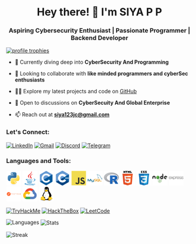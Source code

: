 <h1 align="center">Hey there! 👋 I'm SIYA P P</h1>
<h3 align="center">Aspiring Cybersecurity Enthusiast | Passionate Programmer | Backend Developer</h3>
<p align="left"> <a href="https://github.com/ryo-ma/github-profile-trophy"><img src="https://github-profile-trophy.vercel.app/?username=Alchemist501" alt="profile trophies" /></a> </p>

- 🔭 Currently diving deep into **CyberSecurity And Programming**

- 👯 Looking to collaborate with **like minded programmers and cyberSec enthusiasts**

- 👨‍💻 Explore my latest projects and code on [GitHub](https://github.com/Alchemist501)

- 💬 Open to discussions on **CyberSecuity And Global Enterprise**

- 📫 Reach out at **siya123jc@gmail.com**
<h3 align="left">Let's Connect:</h3>
<p align="left">
    <a href="https://linkedin.com/in/Alchemist501" target="blank"><img align="center" src="https://raw.githubusercontent.com/rahuldkjain/github-profile-readme-generator/master/src/images/icons/Social/linked-in-alt.svg" alt="LinkedIn" height="30" width="40" /></a>
    <a href="mailto:siya123jc@gmail.com" target="blank"><img align="center" src="https://img.icons8.com/color/48/000000/gmail.png" alt="Gmail" height="40" width="auto" /></a>
    <a href="https://discordapp.com/users/unknownsoul9883" target="_blank"><img align="center" src="https://img.icons8.com/color/48/000000/discord-logo.png" alt="Discord" height="40" width="auto" /></a>
    <a href="https://t.me/Lumin_saturn_123" target="_blank"><img align="center" src="https://img.icons8.com/fluency/48/000000/telegram-app.png" alt="Telegram" height="40" width="auto" /></a>
</p>
<h3 align="left">Languages and Tools:</h3>
<p align="left">
    <a href="https://www.python.org" target="_blank"><img src="https://raw.githubusercontent.com/devicons/devicon/master/icons/python/python-original.svg" alt="python" width="40" height="40"/></a>
    <a href="https://www.java.com/en/" target="_blank"><img src="https://raw.githubusercontent.com/devicons/devicon/master/icons/java/java-original.svg" alt="java" width="40" height="40"/></a>
    <a href="https://www.w3schools.com/c/" target="_blank"><img src="https://raw.githubusercontent.com/devicons/devicon/master/icons/c/c-original.svg" alt="c" width="40" height="40"/></a>
    <a href="https://www.w3schools.com/cpp/" target="_blank"><img src="https://raw.githubusercontent.com/devicons/devicon/master/icons/cplusplus/cplusplus-original.svg" alt="cplusplus" width="40" height="40"/></a>
    <a href="https://developer.mozilla.org/en-US/docs/Web/JavaScript" target="_blank"><img src="https://raw.githubusercontent.com/devicons/devicon/master/icons/javascript/javascript-original.svg" alt="javascript" width="40" height="40"/></a>
    <a href="https://www.mysql.com/" target="_blank"><img src="https://raw.githubusercontent.com/devicons/devicon/master/icons/mysql/mysql-original-wordmark.svg" alt="mysql" width="40" height="40"/></a>
    <a href="https://www.r-project.org/" target="_blank"><img src="https://raw.githubusercontent.com/devicons/devicon/master/icons/r/r-original.svg" alt="r" width="40" height="40"/></a>
    <a href="https://www.w3.org/html/" target="_blank"><img src="https://raw.githubusercontent.com/devicons/devicon/master/icons/html5/html5-original-wordmark.svg" alt="html5" width="40" height="40"/></a>
    <a href="https://www.w3schools.com/css/" target="_blank"><img src="https://raw.githubusercontent.com/devicons/devicon/master/icons/css3/css3-original-wordmark.svg" alt="css3" width="40" height="40"/></a>
    <a href="https://nodejs.org" target="_blank"><img src="https://raw.githubusercontent.com/devicons/devicon/master/icons/nodejs/nodejs-original-wordmark.svg" alt="nodejs" width="40" height="40"/></a>
    <a href="https://expressjs.com" target="_blank"><img src="https://raw.githubusercontent.com/devicons/devicon/master/icons/express/express-original-wordmark.svg" alt="express" width="40" height="40"/></a>
    <a href="https://www.postman.com/" target="_blank"><img src="https://raw.githubusercontent.com/devicons/devicon/master/icons/postman/postman-original-wordmark.svg" alt="postman" width="40" height="40"/></a>
    <a href="https://cloud.google.com/" target="_blank"><img src="https://raw.githubusercontent.com/devicons/devicon/master/icons/googlecloud/googlecloud-original.svg" alt="googlecloud" width="40" height="40"/></a>
    <a href="https://www.linux.org/" target="_blank"><img src="https://raw.githubusercontent.com/devicons/devicon/master/icons/linux/linux-original.svg" alt="linux" width="40" height="40"/></a>
</p>
<p align="left">
    <a href="https://tryhackme.com/p/HoloCrypt" target="_blank"><img src="https://tryhackme-badges.s3.amazonaws.com/HoloCrypt.png" alt="TryHackMe"></a>
    <a href="https://app.hackthebox.com/profile/2005354" target="_blank"><img src="https://www.hackthebox.eu/badge/image/2005354" alt="HackTheBox"></a>
    <a href="https://leetcode.com/u/Cipherninja/" target="_blank"><img src="https://leetcard.jacoblin.cool/Cipherninja" alt="LeetCode"></a>
</p>
<p><img align="left" src="https://github-readme-stats.vercel.app/api/top-langs?username=Alchemist501&show_icons=true&locale=en&layout=compact" alt="Languages" /></p>

<p>&nbsp;<img align="center" src="https://github-readme-stats.vercel.app/api?username=Alchemist501&show_icons=true&locale=en" alt="Stats" /></p>

<p><img align="center" src="https://github-readme-streak-stats.herokuapp.com/?user=Alchemist501&" alt="Streak" /></p>
